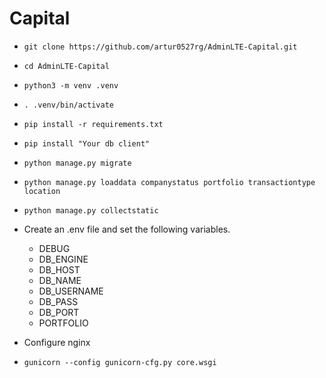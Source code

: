 
# Capital

* ```git clone https://github.com/artur0527rg/AdminLTE-Capital.git```

* ```cd AdminLTE-Capital```
* ```python3 -m venv .venv```
* ```. .venv/bin/activate```
* ```pip install -r requirements.txt```
* ```pip install "Your db client"```
* ```python manage.py migrate```
* ```python manage.py loaddata companystatus portfolio transactiontype location```
* ```python manage.py collectstatic```
* Create an .env file and set the following variables.
  * DEBUG
  * DB_ENGINE
  * DB_HOST
  * DB_NAME
  * DB_USERNAME
  * DB_PASS
  * DB_PORT
  * PORTFOLIO
* Configure nginx
* ```gunicorn --config gunicorn-cfg.py core.wsgi```